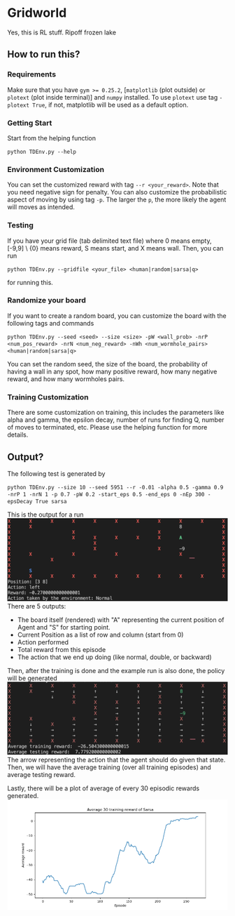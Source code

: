# Gridworld

Yes, this is RL stuff. Ripoff frozen lake

## How to run this?

### Requirements
Make sure that you have `gym >= 0.25.2`, [`matplotlib` (plot outside) or `plotext` (plot inside terminal)] and `numpy` installed. To use `plotext` use tag `-plotext True`, if not, matplotlib will be used as a default option.

### Getting Start
Start from the helping function
```
python TDEnv.py --help
```
### Environment Customization
You can set the customized reward with tag `--r <your_reward>`. Note that you need negative sign for penalty. You can also customize the probabilistic aspect of moving by using tag `-p`. The larger the `p`, the more likely the agent will moves as intended.

### Testing
If you have your grid file (tab delimited text file) where 0 means empty, [-9,9] \ {0} means reward, S means start, and X means wall. Then, you can run 
```
python TDEnv.py --gridfile <your_file> <human|random|sarsa|q>
```
for running this.

### Randomize your board
If you want to create a random board, you can customize the board with the following tags and commands
```
python TDEnv.py --seed <seed> --size <size> -pW <wall_prob> -nrP <num_pos_reward> -nrN <num_neg_reward> -nWh <num_wormhole_pairs> <human|random|sarsa|q>
```
You can set the random seed, the size of the board, the probability of having a wall in any spot, how many positive reward, how many negative reward, and how many wormholes pairs.

### Training Customization
There are some customization on training, this includes the parameters like alpha and gamma, the epsilon decay, number of runs for finding Q, number of moves to terminated, etc. Please use the helping function for more details.

## Output?

The following test is generated by
```
python TDEnv.py --size 10 --seed 5951 --r -0.01 -alpha 0.5 -gamma 0.9 -nrP 1 -nrN 1 -p 0.7 -pW 0.2 -start_eps 0.5 -end_eps 0 -nEp 300 -epsDecay True sarsa
```
This is the output for a run
![ExperimentRun](images/ExampleRun.png)
There are 5 outputs: 
  * The board itself (rendered) with "A" representing the current position of Agent and "S" for starting point.
  * Current Position as a list of row and column (start from 0)
  * Action performed
  * Total reward from this episode
  * The action that we end up doing (like normal, double, or backward)

Then, after the training is done and the example run is also done, the policy will be generated 
![policy](images/PolicyReward.png)
The arrow representing the action that the agent should do given that state. Then, we will have the average training (over all training episodes) and average testing reward.

Lastly, there will be a plot of average of every 30 episodic rewards generated.
![rewardPlot](images/sarsaGit.png)

